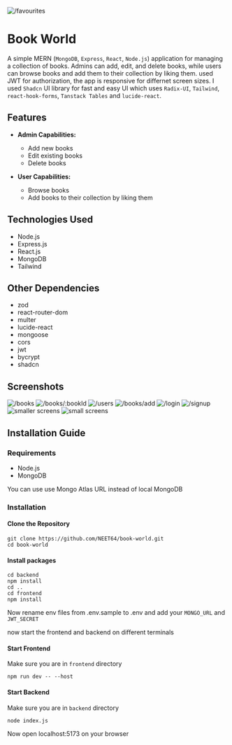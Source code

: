 ![/favourites](https://github.com/NEET64/book-world/assets/67575976/8f3fc809-86d2-4212-87f4-6481b8626d09)
# Book World

A simple MERN (`MongoDB`, `Express`, `React`, `Node.js`) application for managing a collection of books. Admins can add, edit, and delete books, while users can browse books and add them to their collection by liking them. used JWT for authorization, the app is responsive for differnet screen sizes. I used `Shadcn` UI library for fast and easy UI which uses `Radix-UI`, `Tailwind`, `react-hook-forms`, `Tanstack Tables` and `lucide-react`.


## Features

- **Admin Capabilities:**

  - Add new books
  - Edit existing books
  - Delete books

- **User Capabilities:**
  - Browse books
  - Add books to their collection by liking them

## Technologies Used

- Node.js
- Express.js
- React.js
- MongoDB
- Tailwind

## Other Dependencies

- zod
- react-router-dom
- multer
- lucide-react
- mongoose
- cors
- jwt
- bycrypt
- shadcn

## Screenshots
![/books](https://github.com/NEET64/book-world/assets/67575976/64fbd12a-fd5a-407f-92ad-45903a69dd5a)
![/books/:bookId](https://github.com/NEET64/book-world/assets/67575976/a3bf2908-55ca-4f1f-964e-6beaad9fd51b)
![/users](https://github.com/NEET64/book-world/assets/67575976/cefde2a6-8f2b-48ec-8765-02b1e87d6806)
![/books/add](https://github.com/NEET64/book-world/assets/67575976/122cfb57-8f6f-4a8d-8d90-cf27d19d1535)
![/login](https://github.com/NEET64/book-world/assets/67575976/adebcb9e-c427-41c4-95a7-9ec1fe46b996)
![/signup](https://github.com/NEET64/book-world/assets/67575976/c8a625bd-e941-4a4b-a8d4-8f5ecd04c70c)
![smaller screens](https://github.com/NEET64/book-world/assets/67575976/f7b62436-0a41-4878-87fd-900c4537be32) ![small screens](https://github.com/NEET64/book-world/assets/67575976/534ea768-90ff-4d7f-8d28-180edd55b10e)

## Installation Guide

### Requirements

- Node.js
- MongoDB
  
You can use use Mongo Atlas URL instead of local MongoDB

### Installation

#### Clone the Repository

```shell
git clone https://github.com/NEET64/book-world.git
cd book-world
```

#### Install packages

```shell
cd backend
npm install
cd ..
cd frontend
npm install
```

Now rename env files from .env.sample to .env
and add your `MONGO_URL` and `JWT_SECRET`

now start the frontend and backend on different terminals

#### Start Frontend

Make sure you are in `frontend` directory

```shell
npm run dev -- --host
```

#### Start Backend

Make sure you are in `backend` directory

```shell
node index.js
```

Now open localhost:5173 on your browser
